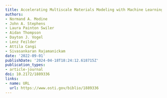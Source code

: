 ```yaml
---
title: Accelerating Multiscale Materials Modeling with Machine Learning
authors:
- Normand A. Modine
- John A. Stephens
- Laura Painton Swiler
- Aidan Thompson
- Dayton J. Vogel
- Lenz Feilder
- Attila Cangi
- Sivasankaran Rajamanickam
date: '2022-09-01'
publishDate: '2024-04-18T18:24:12.618715Z'
publication_types:
- article-journal
doi: 10.2172/1889336
links:
- name: URL
  url: https://www.osti.gov/biblio/1889336
---
```

